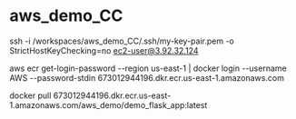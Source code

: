 # aws_demo_CC

ssh -i /workspaces/aws_demo_CC/.ssh/my-key-pair.pem -o StrictHostKeyChecking=no ec2-user@3.92.32.124

aws ecr get-login-password --region us-east-1 | docker login --username AWS --password-stdin 673012944196.dkr.ecr.us-east-1.amazonaws.com

docker pull 673012944196.dkr.ecr.us-east-1.amazonaws.com/aws_demo/demo_flask_app:latest